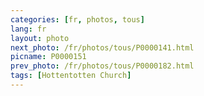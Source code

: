 ```yaml
---
categories: [fr, photos, tous]
lang: fr
layout: photo
next_photo: /fr/photos/tous/P0000141.html
picname: P0000151
prev_photo: /fr/photos/tous/P0000182.html
tags: [Hottentotten Church]
---
```

